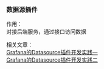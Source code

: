 ### 数据源插件

作用：  
对接后端服务，通过接口访问数据

相关文章：  
[Grafana的Datasource插件开发实践一](https://juejin.im/post/5addbcbd5188256715474452)  
[Grafana的Datasource插件开发实践二](https://juejin.im/post/5ae188f0f265da0b8c24aab0)
